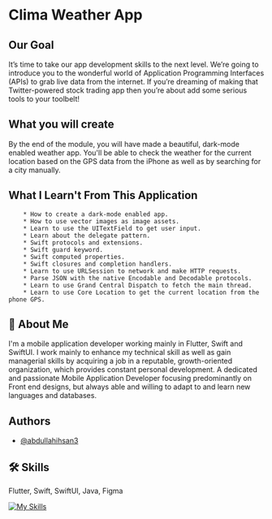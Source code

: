 #  Clima Weather App

## Our Goal

It’s time to take our app development skills to the next level. We’re going to introduce you to the wonderful world of Application Programming Interfaces (APIs) to grab live data from the internet. If you’re dreaming of making that Twitter-powered stock trading app then you’re about add some serious tools to your toolbelt!

## What you will create

By the end of the module, you will have made a beautiful, dark-mode enabled weather app. You'll be able to check the weather for the current location based on the GPS data from the iPhone as well as by searching for a city manually. 

## What I Learn't From This Application

        * How to create a dark-mode enabled app.
        * How to use vector images as image assets.
        * Learn to use the UITextField to get user input. 
        * Learn about the delegate pattern.
        * Swift protocols and extensions. 
        * Swift guard keyword. 
        * Swift computed properties.
        * Swift closures and completion handlers.
        * Learn to use URLSession to network and make HTTP requests.
        * Parse JSON with the native Encodable and Decodable protocols. 
        * Learn to use Grand Central Dispatch to fetch the main thread.
        * Learn to use Core Location to get the current location from the phone GPS. 

## 🚀 About Me
I'm a mobile application developer working mainly in Flutter, Swift and SwiftUI. I work mainly to enhance my technical skill as well as gain managerial skills by acquiring a job in a reputable, growth-oriented organization, which provides constant personal development. A dedicated and passionate Mobile Application Developer focusing predominantly on Front end designs, but always able and willing to adapt to and learn new languages and databases.

## Authors

- [@abdullahihsan3](https://www.github.com/abdullahihsan3)

## 🛠 Skills
Flutter, Swift, SwiftUI, Java, Figma

[![My Skills](https://skills.thijs.gg/icons?i=flutter,dart,swift,java,mongodb)](https://skills.thijs.gg)



